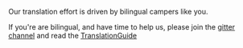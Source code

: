 Our translation effort is driven by bilingual campers like you.

If you're are bilingual, and have time to help us, please join the [gitter channel](https://gitter.im/FreeCodeCamp/Translators)
and read the [TranslationGuide](https://github.com/FreeCodeCamp/wiki/blob/master/Translations-Guide.md)
